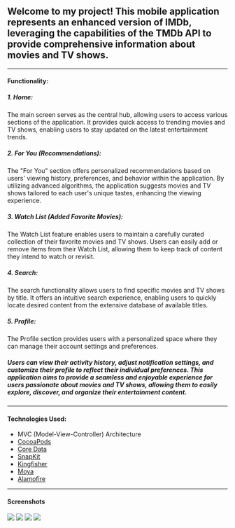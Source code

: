## Welcome to my project! This mobile application represents an enhanced version of IMDb, leveraging the capabilities of the TMDb API to provide comprehensive information about movies and TV shows. 
---
#### Functionality:
    
##### 1. Home:
The main screen serves as the central hub, allowing users to access various sections of the application.
It provides quick access to trending movies and TV shows, enabling users to stay updated on the latest entertainment trends.

##### 2. For You (Recommendations):
The "For You" section offers personalized recommendations based on users' viewing history, preferences, and behavior within the application.
By utilizing advanced algorithms, the application suggests movies and TV shows tailored to each user's unique tastes, enhancing the viewing experience.

##### 3. Watch List (Added Favorite Movies):
The Watch List feature enables users to maintain a carefully curated collection of their favorite movies and TV shows.
Users can easily add or remove items from their Watch List, allowing them to keep track of content they intend to watch or revisit.

##### 4. Search:
The search functionality allows users to find specific movies and TV shows by title.
It offers an intuitive search experience, enabling users to quickly locate desired content from the extensive database of available titles.

##### 5. Profile:
The Profile section provides users with a personalized space where they can manage their account settings and preferences.

##### Users can view their activity history, adjust notification settings, and customize their profile to reflect their individual preferences. This application aims to provide a seamless and enjoyable experience for users passionate about movies and TV shows, allowing them to easily explore, discover, and organize their entertainment content.
---
#### Technologies Used:
- MVC (Model-View-Controller) Architecture
- [CocoaPods](https://cocoapods.org)
- [Core Data](https://developer.apple.com/documentation/coredata/)
- [SnapKit](https://github.com/SnapKit/SnapKit)
- [Kingfisher](https://github.com/onevcat/Kingfisher)
- [Moya](https://github.com/Moya/Moya)
- [Alamofire](https://github.com/Alamofire/Alamofire)

--- 
#### Screenshots
![](Home.png)
![](details.png)
![](details2.png)
![](details3.png)
